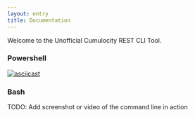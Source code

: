```yaml
---
layout: entry
title: Documentation
---
```


Welcome to the Unofficial Cumulocity REST CLI Tool.

### Powershell

[![asciicast](https://asciinema.org/a/326455.png)](https://asciinema.org/a/326455)

### Bash

TODO: Add screenshot or video of the command line in action
